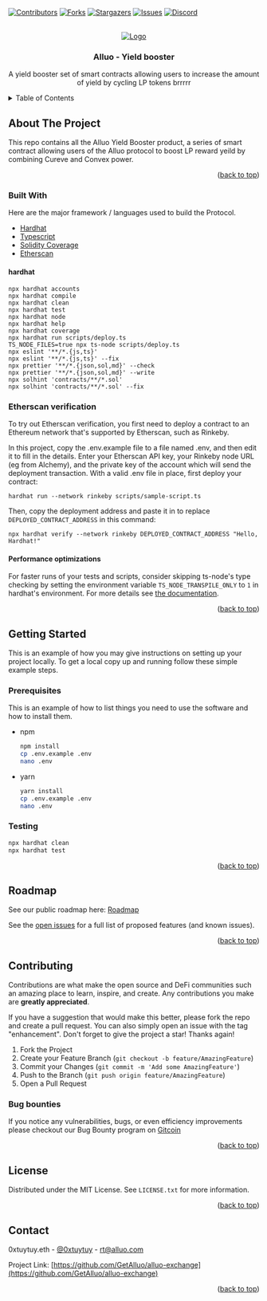 <div id="top"></div>

<!-- PROJECT SHIELDS -->
<!--
*** I'm using markdown "reference style" links for readability.
*** Reference links are enclosed in brackets [ ] instead of parentheses ( ).
*** See the bottom of this document for the declaration of the reference variables
*** for contributors-url, forks-url, etc. This is an optional, concise syntax you may use.
*** https://www.markdownguide.org/basic-syntax/#reference-style-links
-->

[![Contributors][contributors-shield]][contributors-url]
[![Forks][forks-shield]][forks-url]
[![Stargazers][stars-shield]][stars-url]
[![Issues][issues-shield]][issues-url]
[![Discord][discord-shield]][discord-url]



<!-- PROJECT LOGO -->
<br />
<div align="center">
  <a href="https://alluo.finance">
    <img src="https://assets.website-files.com/613b4c4a426c9b2c4d31caaa/6168135b36da4560d493f4d3_Group%20242-p-500.png" alt="Logo">
  </a>

  <h3 align="center">Alluo - Yield booster</h3>

  <p align="center">
   A yield booster set of smart contracts allowing users to increase the amount of yield by cycling LP tokens brrrrr
  </p>
</div>



<!-- TABLE OF CONTENTS -->
<details>
  <summary>Table of Contents</summary>
  <ol>
    <li>
      <a href="#about-the-project">About The Project</a>
      <ul>
        <li><a href="#built-with">Built With</a></li>
      </ul>
    </li>
    <li>
      <a href="#getting-started">Getting Started</a>
      <ul>
        <li><a href="#prerequisites">Prerequisites</a></li>
        <li><a href="#testing">Testing</a></li>
      </ul>
    </li>
    <li><a href="#roadmap">Roadmap</a></li>
    <li><a href="#contributing">Contributing</a></li>
    <li><a href="#license">License</a></li>
    <li><a href="#contact">Contact</a></li>
  </ol>
</details>



<!-- ABOUT THE PROJECT -->
## About The Project

This repo contains all the Alluo Yield Booster product, a series of smart contract allowing users of the Alluo protocol to boost LP reward yeild by combining Cureve and Convex power.
<p align="right">(<a href="#top">back to top</a>)</p>



### Built With

Here are the major framework / languages used to build the Protocol.

* [Hardhat](https://hardhat.org/)
* [Typescript](https://www.typescriptlang.org/)
* [Solidity Coverage](https://github.com/sc-forks/solidity-coverage)
* [Etherscan](https://etherscan.io/apis/)

#### hardhat

```shell
npx hardhat accounts
npx hardhat compile
npx hardhat clean
npx hardhat test
npx hardhat node
npx hardhat help
npx hardhat coverage
npx hardhat run scripts/deploy.ts
TS_NODE_FILES=true npx ts-node scripts/deploy.ts
npx eslint '**/*.{js,ts}'
npx eslint '**/*.{js,ts}' --fix
npx prettier '**/*.{json,sol,md}' --check
npx prettier '**/*.{json,sol,md}' --write
npx solhint 'contracts/**/*.sol'
npx solhint 'contracts/**/*.sol' --fix
```

### Etherscan verification

To try out Etherscan verification, you first need to deploy a contract to an Ethereum network that's supported by Etherscan, such as Rinkeby.

In this project, copy the .env.example file to a file named .env, and then edit it to fill in the details. Enter your Etherscan API key, your Rinkeby node URL (eg from Alchemy), and the private key of the account which will send the deployment transaction. With a valid .env file in place, first deploy your contract:

```shell
hardhat run --network rinkeby scripts/sample-script.ts
```

Then, copy the deployment address and paste it in to replace `DEPLOYED_CONTRACT_ADDRESS` in this command:

```shell
npx hardhat verify --network rinkeby DEPLOYED_CONTRACT_ADDRESS "Hello, Hardhat!"
```

#### Performance optimizations

For faster runs of your tests and scripts, consider skipping ts-node's type checking by setting the environment variable `TS_NODE_TRANSPILE_ONLY` to `1` in hardhat's environment. For more details see [the documentation](https://hardhat.org/guides/typescript.html#performance-optimizations).


<p align="right">(<a href="#top">back to top</a>)</p>



<!-- GETTING STARTED -->
## Getting Started

This is an example of how you may give instructions on setting up your project locally.
To get a local copy up and running follow these simple example steps.

### Prerequisites

This is an example of how to list things you need to use the software and how to install them.
* npm
  ```sh
  npm install
  cp .env.example .env
  nano .env
  ```

* yarn
  ```sh
  yarn install
  cp .env.example .env
  nano .env
  ```

### Testing

  ```sh
  npx hardhat clean
  npx hardhat test
  ```

<p align="right">(<a href="#top">back to top</a>)</p>


<!-- ROADMAP -->
## Roadmap

See our public roadmap here: [Roadmap](https://roadmap.alluo.com/)

See the [open issues](https://github.com/GetAlluo/alluo-exchange/issues) for a full list of proposed features (and known issues).

<p align="right">(<a href="#top">back to top</a>)</p>



<!-- CONTRIBUTING -->
## Contributing

Contributions are what make the open source and DeFi communities such an amazing place to learn, inspire, and create. Any contributions you make are **greatly appreciated**.

If you have a suggestion that would make this better, please fork the repo and create a pull request. You can also simply open an issue with the tag "enhancement".
Don't forget to give the project a star! Thanks again!

1. Fork the Project
2. Create your Feature Branch (`git checkout -b feature/AmazingFeature`)
3. Commit your Changes (`git commit -m 'Add some AmazingFeature'`)
4. Push to the Branch (`git push origin feature/AmazingFeature`)
5. Open a Pull Request

### Bug bounties

If you notice any vulnerabilities, bugs, or even efficiency improvements please checkout our Bug Bounty program on [Gitcoin](www.gitcoin.com)

<p align="right">(<a href="#top">back to top</a>)</p>



<!-- LICENSE -->
## License

Distributed under the MIT License. See `LICENSE.txt` for more information.

<p align="right">(<a href="#top">back to top</a>)</p>



<!-- CONTACT -->
## Contact

0xtuytuy.eth - [@0xtuytuy](https://twitter.com/0xtuytuy) - rt@alluo.com

Project Link: [https://github.com/GetAlluo/alluo-exchange](https://github.com/GetAlluo/alluo-exchange)

<p align="right">(<a href="#top">back to top</a>)</p>


<!-- MARKDOWN LINKS & IMAGES -->
<!-- https://www.markdownguide.org/basic-syntax/#reference-style-links -->
[contributors-shield]: https://img.shields.io/github/contributors/GetAlluo/yield-booster?style=for-the-badge
[contributors-url]: https://github.com/GetAlluo/yield-booster/graphs/contributors

[forks-shield]: https://img.shields.io/github/forks/GetAlluo/yield-booster?style=for-the-badge
[forks-url]: https://github.com/GetAlluo/yield-booster/network/members

[stars-shield]: https://img.shields.io/github/stars/GetAlluo/yield-booster?style=for-the-badge
[stars-url]: https://github.com/GetAlluo/yield-booster/stargazers

[issues-shield]: https://img.shields.io/github/issues/GetAlluo/yield-booster?style=for-the-badge
[issues-url]: https://github.com/GetAlluo/yield-booster/issues

[discord-shield]: https://img.shields.io/badge/Discord-Join%20us-blue?style=for-the-badge
[discord-url]: https://discord.gg/tuN3y3Tfe4
